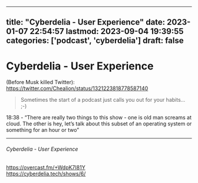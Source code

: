 
---
title: "Cyberdelia - User Experience"
date: 2023-01-07 22:54:57
lastmod: 2023-09-04 19:39:55
categories: ['podcast', 'cyberdelia']
draft: false
---


# Cyberdelia - User Experience
(Before Musk killed Twitter): https://twitter.com/Chealion/status/1321223818778587140

>  Sometimes the start of a podcast just calls you out for your habits... ;-)

18:38 - “There are really two things to this show - one is old man screams at cloud. The other is hey, let’s talk about this subset of an operating system or something for an hour or two”

- - -
###### Cyberdelia - User Experience

https://overcast.fm/+WdpK7I81Y  
https://cyberdelia.tech/shows/6/

<!-- #public #podcast #cyberdelia -->

<!-- {BearID:A0D04E11-790C-4B29-A828-C1ED69048687-28016-00002D97F93A437A} -->
